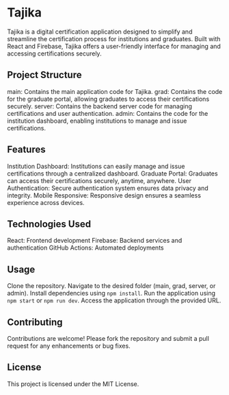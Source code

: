 # Tajika
Tajika is a digital certification application designed to simplify and streamline the certification process for institutions and graduates. Built with React and Firebase, Tajika offers a user-friendly interface for managing and accessing certifications securely.

## Project Structure
main: Contains the main application code for Tajika.
grad: Contains the code for the graduate portal, allowing graduates to access their certifications securely.
server: Contains the backend server code for managing certifications and user authentication.
admin: Contains the code for the institution dashboard, enabling institutions to manage and issue certifications.
## Features
Institution Dashboard: Institutions can easily manage and issue certifications through a centralized dashboard.
Graduate Portal: Graduates can access their certifications securely, anytime, anywhere.
User Authentication: Secure authentication system ensures data privacy and integrity.
Mobile Responsive: Responsive design ensures a seamless experience across devices.
## Technologies Used
React: Frontend development
Firebase: Backend services and authentication
GitHub Actions: Automated deployments
## Usage
Clone the repository.
Navigate to the desired folder (main, grad, server, or admin).
Install dependencies using ```npm install```.
Run the application using ```npm start``` or ```npm run dev```.
Access the application through the provided URL.
## Contributing
Contributions are welcome! Please fork the repository and submit a pull request for any enhancements or bug fixes.

## License
This project is licensed under the MIT License.
